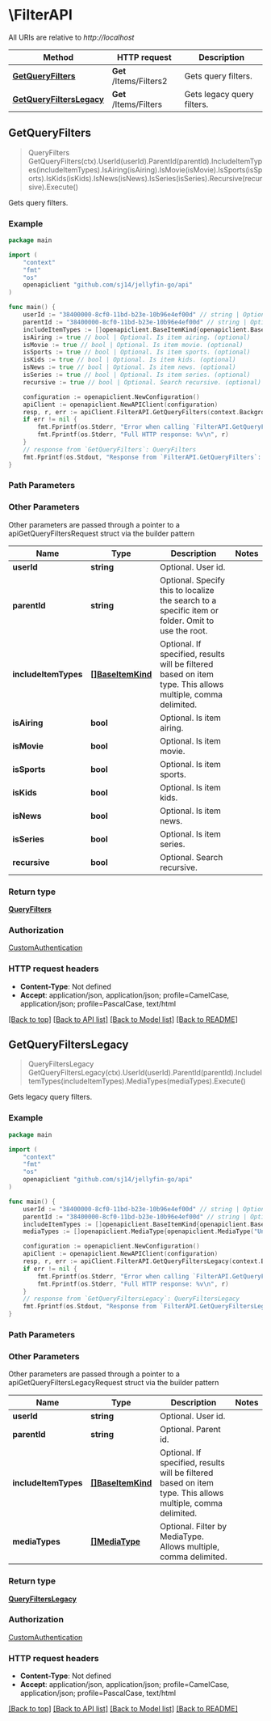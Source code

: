 # \FilterAPI

All URIs are relative to *http://localhost*

Method | HTTP request | Description
------------- | ------------- | -------------
[**GetQueryFilters**](FilterAPI.md#GetQueryFilters) | **Get** /Items/Filters2 | Gets query filters.
[**GetQueryFiltersLegacy**](FilterAPI.md#GetQueryFiltersLegacy) | **Get** /Items/Filters | Gets legacy query filters.



## GetQueryFilters

> QueryFilters GetQueryFilters(ctx).UserId(userId).ParentId(parentId).IncludeItemTypes(includeItemTypes).IsAiring(isAiring).IsMovie(isMovie).IsSports(isSports).IsKids(isKids).IsNews(isNews).IsSeries(isSeries).Recursive(recursive).Execute()

Gets query filters.

### Example

```go
package main

import (
	"context"
	"fmt"
	"os"
	openapiclient "github.com/sj14/jellyfin-go/api"
)

func main() {
	userId := "38400000-8cf0-11bd-b23e-10b96e4ef00d" // string | Optional. User id. (optional)
	parentId := "38400000-8cf0-11bd-b23e-10b96e4ef00d" // string | Optional. Specify this to localize the search to a specific item or folder. Omit to use the root. (optional)
	includeItemTypes := []openapiclient.BaseItemKind{openapiclient.BaseItemKind("AggregateFolder")} // []BaseItemKind | Optional. If specified, results will be filtered based on item type. This allows multiple, comma delimited. (optional)
	isAiring := true // bool | Optional. Is item airing. (optional)
	isMovie := true // bool | Optional. Is item movie. (optional)
	isSports := true // bool | Optional. Is item sports. (optional)
	isKids := true // bool | Optional. Is item kids. (optional)
	isNews := true // bool | Optional. Is item news. (optional)
	isSeries := true // bool | Optional. Is item series. (optional)
	recursive := true // bool | Optional. Search recursive. (optional)

	configuration := openapiclient.NewConfiguration()
	apiClient := openapiclient.NewAPIClient(configuration)
	resp, r, err := apiClient.FilterAPI.GetQueryFilters(context.Background()).UserId(userId).ParentId(parentId).IncludeItemTypes(includeItemTypes).IsAiring(isAiring).IsMovie(isMovie).IsSports(isSports).IsKids(isKids).IsNews(isNews).IsSeries(isSeries).Recursive(recursive).Execute()
	if err != nil {
		fmt.Fprintf(os.Stderr, "Error when calling `FilterAPI.GetQueryFilters``: %v\n", err)
		fmt.Fprintf(os.Stderr, "Full HTTP response: %v\n", r)
	}
	// response from `GetQueryFilters`: QueryFilters
	fmt.Fprintf(os.Stdout, "Response from `FilterAPI.GetQueryFilters`: %v\n", resp)
}
```

### Path Parameters



### Other Parameters

Other parameters are passed through a pointer to a apiGetQueryFiltersRequest struct via the builder pattern


Name | Type | Description  | Notes
------------- | ------------- | ------------- | -------------
 **userId** | **string** | Optional. User id. | 
 **parentId** | **string** | Optional. Specify this to localize the search to a specific item or folder. Omit to use the root. | 
 **includeItemTypes** | [**[]BaseItemKind**](BaseItemKind.md) | Optional. If specified, results will be filtered based on item type. This allows multiple, comma delimited. | 
 **isAiring** | **bool** | Optional. Is item airing. | 
 **isMovie** | **bool** | Optional. Is item movie. | 
 **isSports** | **bool** | Optional. Is item sports. | 
 **isKids** | **bool** | Optional. Is item kids. | 
 **isNews** | **bool** | Optional. Is item news. | 
 **isSeries** | **bool** | Optional. Is item series. | 
 **recursive** | **bool** | Optional. Search recursive. | 

### Return type

[**QueryFilters**](QueryFilters.md)

### Authorization

[CustomAuthentication](../README.md#CustomAuthentication)

### HTTP request headers

- **Content-Type**: Not defined
- **Accept**: application/json, application/json; profile=CamelCase, application/json; profile=PascalCase, text/html

[[Back to top]](#) [[Back to API list]](../README.md#documentation-for-api-endpoints)
[[Back to Model list]](../README.md#documentation-for-models)
[[Back to README]](../README.md)


## GetQueryFiltersLegacy

> QueryFiltersLegacy GetQueryFiltersLegacy(ctx).UserId(userId).ParentId(parentId).IncludeItemTypes(includeItemTypes).MediaTypes(mediaTypes).Execute()

Gets legacy query filters.

### Example

```go
package main

import (
	"context"
	"fmt"
	"os"
	openapiclient "github.com/sj14/jellyfin-go/api"
)

func main() {
	userId := "38400000-8cf0-11bd-b23e-10b96e4ef00d" // string | Optional. User id. (optional)
	parentId := "38400000-8cf0-11bd-b23e-10b96e4ef00d" // string | Optional. Parent id. (optional)
	includeItemTypes := []openapiclient.BaseItemKind{openapiclient.BaseItemKind("AggregateFolder")} // []BaseItemKind | Optional. If specified, results will be filtered based on item type. This allows multiple, comma delimited. (optional)
	mediaTypes := []openapiclient.MediaType{openapiclient.MediaType("Unknown")} // []MediaType | Optional. Filter by MediaType. Allows multiple, comma delimited. (optional)

	configuration := openapiclient.NewConfiguration()
	apiClient := openapiclient.NewAPIClient(configuration)
	resp, r, err := apiClient.FilterAPI.GetQueryFiltersLegacy(context.Background()).UserId(userId).ParentId(parentId).IncludeItemTypes(includeItemTypes).MediaTypes(mediaTypes).Execute()
	if err != nil {
		fmt.Fprintf(os.Stderr, "Error when calling `FilterAPI.GetQueryFiltersLegacy``: %v\n", err)
		fmt.Fprintf(os.Stderr, "Full HTTP response: %v\n", r)
	}
	// response from `GetQueryFiltersLegacy`: QueryFiltersLegacy
	fmt.Fprintf(os.Stdout, "Response from `FilterAPI.GetQueryFiltersLegacy`: %v\n", resp)
}
```

### Path Parameters



### Other Parameters

Other parameters are passed through a pointer to a apiGetQueryFiltersLegacyRequest struct via the builder pattern


Name | Type | Description  | Notes
------------- | ------------- | ------------- | -------------
 **userId** | **string** | Optional. User id. | 
 **parentId** | **string** | Optional. Parent id. | 
 **includeItemTypes** | [**[]BaseItemKind**](BaseItemKind.md) | Optional. If specified, results will be filtered based on item type. This allows multiple, comma delimited. | 
 **mediaTypes** | [**[]MediaType**](MediaType.md) | Optional. Filter by MediaType. Allows multiple, comma delimited. | 

### Return type

[**QueryFiltersLegacy**](QueryFiltersLegacy.md)

### Authorization

[CustomAuthentication](../README.md#CustomAuthentication)

### HTTP request headers

- **Content-Type**: Not defined
- **Accept**: application/json, application/json; profile=CamelCase, application/json; profile=PascalCase, text/html

[[Back to top]](#) [[Back to API list]](../README.md#documentation-for-api-endpoints)
[[Back to Model list]](../README.md#documentation-for-models)
[[Back to README]](../README.md)

